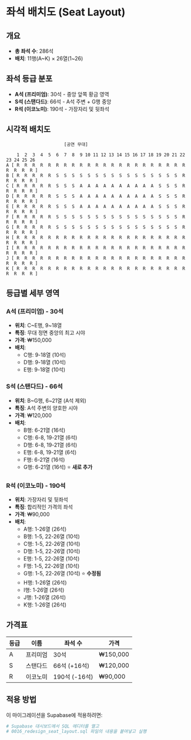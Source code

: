 # 좌석 배치도 (Seat Layout)

## 개요
- **총 좌석 수**: 286석
- **배치**: 11행(A~K) × 26열(1~26)

## 좌석 등급 분포
- **A석 (프리미엄)**: 30석 - 중앙 앞쪽 황금 영역
- **S석 (스탠다드)**: 66석 - A석 주변 + G행 중앙
- **R석 (이코노미)**: 190석 - 가장자리 및 뒷좌석

## 시각적 배치도

```
                      [공연 무대]
                      
    1  2  3  4  5  6  7  8  9 10 11 12 13 14 15 16 17 18 19 20 21 22 23 24 25 26
A [ R  R  R  R  R  R  R  R  R  R  R  R  R  R  R  R  R  R  R  R  R  R  R  R  R  R ]
B [ R  R  R  R  R  S  S  S  S  S  S  S  S  S  S  S  S  S  S  S  S  R  R  R  R  R ]
C [ R  R  R  R  R  S  S  S  A  A  A  A  A  A  A  A  A  A  S  S  S  R  R  R  R  R ]
D [ R  R  R  R  R  S  S  S  A  A  A  A  A  A  A  A  A  A  S  S  S  R  R  R  R  R ]
E [ R  R  R  R  R  S  S  S  A  A  A  A  A  A  A  A  A  A  S  S  S  R  R  R  R  R ]
F [ R  R  R  R  R  S  S  S  S  S  S  S  S  S  S  S  S  S  S  S  S  R  R  R  R  R ]
G [ R  R  R  R  R  S  S  S  S  S  S  S  S  S  S  S  S  S  S  S  S  R  R  R  R  R ]
H [ R  R  R  R  R  R  R  R  R  R  R  R  R  R  R  R  R  R  R  R  R  R  R  R  R  R ]
I [ R  R  R  R  R  R  R  R  R  R  R  R  R  R  R  R  R  R  R  R  R  R  R  R  R  R ]
J [ R  R  R  R  R  R  R  R  R  R  R  R  R  R  R  R  R  R  R  R  R  R  R  R  R  R ]
K [ R  R  R  R  R  R  R  R  R  R  R  R  R  R  R  R  R  R  R  R  R  R  R  R  R  R ]
```

## 등급별 세부 영역

### A석 (프리미엄) - 30석
- **위치**: C~E행, 9~18열
- **특징**: 무대 정면 중앙의 최고 시야
- **가격**: ₩150,000
- **배치**:
  - C행: 9-18열 (10석)
  - D행: 9-18열 (10석)
  - E행: 9-18열 (10석)

### S석 (스탠다드) - 66석
- **위치**: B~G행, 6~21열 (A석 제외)
- **특징**: A석 주변의 양호한 시야
- **가격**: ₩120,000
- **배치**:
  - B행: 6-21열 (16석)
  - C행: 6-8, 19-21열 (6석)
  - D행: 6-8, 19-21열 (6석)
  - E행: 6-8, 19-21열 (6석)
  - F행: 6-21열 (16석)
  - G행: 6-21열 (16석) ⭐ **새로 추가**

### R석 (이코노미) - 190석
- **위치**: 가장자리 및 뒷좌석
- **특징**: 합리적인 가격의 좌석
- **가격**: ₩90,000
- **배치**:
  - A행: 1-26열 (26석)
  - B행: 1-5, 22-26열 (10석)
  - C행: 1-5, 22-26열 (10석)
  - D행: 1-5, 22-26열 (10석)
  - E행: 1-5, 22-26열 (10석)
  - F행: 1-5, 22-26열 (10석)
  - G행: 1-5, 22-26열 (10석) ⭐ **수정됨**
  - H행: 1-26열 (26석)
  - I행: 1-26열 (26석)
  - J행: 1-26열 (26석)
  - K행: 1-26열 (26석)

## 가격표

| 등급 | 이름 | 좌석 수 | 가격 |
|------|------|---------|------|
| A | 프리미엄 | 30석 | ₩150,000 |
| S | 스탠다드 | 66석 (+16석) | ₩120,000 |
| R | 이코노미 | 190석 (-16석) | ₩90,000 |

## 적용 방법

이 마이그레이션을 Supabase에 적용하려면:

```bash
# Supabase 대시보드에서 SQL 에디터를 열고
# 0016_redesign_seat_layout.sql 파일의 내용을 붙여넣고 실행
```

